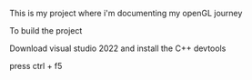 This is my project where i'm documenting my openGL journey

To build the project

Download visual studio 2022 and install the C++ devtools

press ctrl + f5